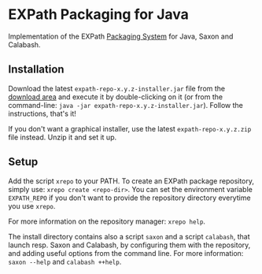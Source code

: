 # EXPath Packaging for Java

Implementation of the EXPath [Packaging System](http://expath.org/modules/pkg/)
for Java, Saxon and Calabash.


## Installation

Download the latest `expath-repo-x.y.z-installer.jar` file from the
[download area](http://code.google.com/p/expath-pkg/downloads) and
execute it by double-clicking on it (or from the command-line: `java
-jar expath-repo-x.y.z-installer.jar`).  Follow the instructions,
that's it!

If you don't want a graphical installer, use the latest
`expath-repo-x.y.z.zip` file instead.  Unzip it and set it up.


## Setup

Add the script `xrepo` to your PATH.  To create an EXPath package
repository, simply use: `xrepo create <repo-dir>`.  You can set the
environment variable `EXPATH_REPO` if you don't want to provide the
repository directory everytime you use `xrepo`.

For more information on the repository manager: `xrepo help`.

The install directory contains also a script `saxon` and a script
`calabash`, that launch resp. Saxon and Calabash, by configuring them
with the repository, and adding useful options from the command line.
For more information: `saxon --help` and `calabash ++help`.
